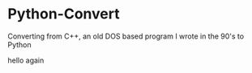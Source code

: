 # Python-Convert
Converting from C++, an old DOS based program I wrote in the 90's to Python

hello again
